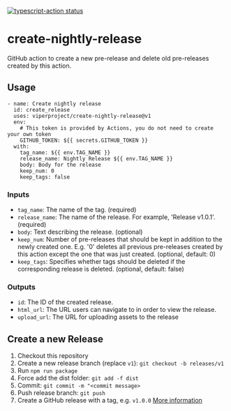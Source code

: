 <a href="https://github.com/viperproject/create-nightly-release/actions"><img alt="typescript-action status" src="https://github.com/viperproject/create-nightly-release/workflows/build-test/badge.svg"></a>

# create-nightly-release
GitHub action to create a new pre-release and delete old pre-releases created by this action.

## Usage
```
- name: Create nightly release
  id: create_release
  uses: viperproject/create-nightly-release@v1
  env:
    # This token is provided by Actions, you do not need to create your own token
    GITHUB_TOKEN: ${{ secrets.GITHUB_TOKEN }}
  with:
    tag_name: ${{ env.TAG_NAME }}
    release_name: Nightly Release ${{ env.TAG_NAME }}
    body: Body for the release
    keep_num: 0
    keep_tags: false
```

### Inputs
- `tag_name`: The name of the tag. (required)
- `release_name`: The name of the release. For example, 'Release v1.0.1'. (required)
- `body`: Text describing the release. (optional)
- `keep_num`: Number of pre-releases that should be kept in addition to the newly created one. E.g. '0' deletes all previous pre-releases created by this action except the one that was just created. (optional, default: 0)
- `keep_tags`: Specifies whether tags should be deleted if the corresponding release is deleted. (optional, default: false)

### Outputs
- `id`: The ID of the created release.
- `html_url`: The URL users can navigate to in order to view the release.
- `upload_url`: The URL for uploading assets to the release

## Create a new Release
1. Checkout this repository
2. Create a new release branch (replace `v1`): `git checkout -b releases/v1`
3. Run `npm run package`
4. Force add the dist folder: `git add -f dist`
5. Commit: `git commit -m "<commit message>`
6. Push release branch: `git push`
7. Create a GitHub release with a tag, e.g. `v1.0.0`
[More information](https://github.com/actions/toolkit/blob/master/docs/action-versioning.md)
